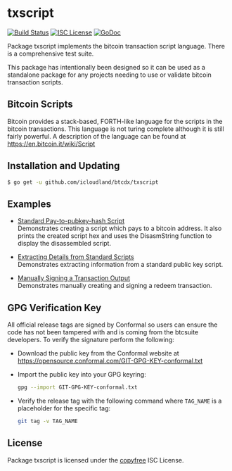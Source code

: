 txscript
========

[![Build Status](https://travis-ci.org/btcsuite/btcd.png?branch=master)](https://travis-ci.org/btcsuite/btcd)
[![ISC License](http://img.shields.io/badge/license-ISC-blue.svg)](http://copyfree.org)
[![GoDoc](https://godoc.org/github.com/icloudland/btcdx/txscript?status.png)](http://godoc.org/github.com/icloudland/btcdx/txscript)

Package txscript implements the bitcoin transaction script language.  There is
a comprehensive test suite.

This package has intentionally been designed so it can be used as a standalone
package for any projects needing to use or validate bitcoin transaction scripts.

## Bitcoin Scripts

Bitcoin provides a stack-based, FORTH-like language for the scripts in
the bitcoin transactions.  This language is not turing complete
although it is still fairly powerful.  A description of the language
can be found at https://en.bitcoin.it/wiki/Script

## Installation and Updating

```bash
$ go get -u github.com/icloudland/btcdx/txscript
```

## Examples

* [Standard Pay-to-pubkey-hash Script](http://godoc.org/github.com/icloudland/btcdx/txscript#example-PayToAddrScript)  
  Demonstrates creating a script which pays to a bitcoin address.  It also
  prints the created script hex and uses the DisasmString function to display
  the disassembled script.

* [Extracting Details from Standard Scripts](http://godoc.org/github.com/icloudland/btcdx/txscript#example-ExtractPkScriptAddrs)  
  Demonstrates extracting information from a standard public key script.

* [Manually Signing a Transaction Output](http://godoc.org/github.com/icloudland/btcdx/txscript#example-SignTxOutput)  
  Demonstrates manually creating and signing a redeem transaction.

## GPG Verification Key

All official release tags are signed by Conformal so users can ensure the code
has not been tampered with and is coming from the btcsuite developers.  To
verify the signature perform the following:

- Download the public key from the Conformal website at
  https://opensource.conformal.com/GIT-GPG-KEY-conformal.txt

- Import the public key into your GPG keyring:
  ```bash
  gpg --import GIT-GPG-KEY-conformal.txt
  ```

- Verify the release tag with the following command where `TAG_NAME` is a
  placeholder for the specific tag:
  ```bash
  git tag -v TAG_NAME
  ```

## License

Package txscript is licensed under the [copyfree](http://copyfree.org) ISC
License.
